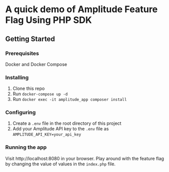 # A quick demo of Amplitude Feature Flag Using PHP SDK

## Getting Started

### Prerequisites

Docker and Docker Compose

### Installing

1. Clone this repo
2. Run `docker-compose up -d`
3. Run `docker exec -it amplitude_app composer install`

### Configuring

1. Create a `.env` file in the root directory of this project
2. Add your Amplitude API key to the `.env` file as `AMPLITUDE_API_KEY=your_api_key`

### Running the app

Visit http://localhost:8080 in your browser.
Play around with the feature flag by changing the value of values in the `index.php` file.
